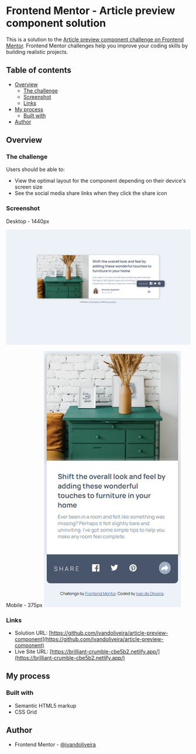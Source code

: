 # Frontend Mentor - Article preview component solution

This is a solution to the [Article preview component challenge on Frontend Mentor](https://www.frontendmentor.io/challenges/article-preview-component-dYBN_pYFT). Frontend Mentor challenges help you improve your coding skills by building realistic projects.

## Table of contents

- [Overview](#overview)
  - [The challenge](#the-challenge)
  - [Screenshot](#screenshot)
  - [Links](#links)
- [My process](#my-process)
  - [Built with](#built-with)
- [Author](#author)

## Overview

### The challenge

Users should be able to:

- View the optimal layout for the component depending on their device's screen size
- See the social media share links when they click the share icon

### Screenshot

Desktop - 1440px

![](</screenshot/127.0.0.1_5500_(desktop%201440).png>)

Mobile - 375px
![](</screenshot/127.0.0.1_5500_(mobile%20375).png>)

### Links

- Solution URL: [https://github.com/ivandoliveira/article-preview-component](https://github.com/ivandoliveira/article-preview-component)
- Live Site URL: [https://brilliant-crumble-cbe5b2.netlify.app/](https://brilliant-crumble-cbe5b2.netlify.app/)

## My process

### Built with

- Semantic HTML5 markup
- CSS Grid

## Author

- Frontend Mentor - [@ivandoliveira](https://www.frontendmentor.io/profile/ivandoliveira)

